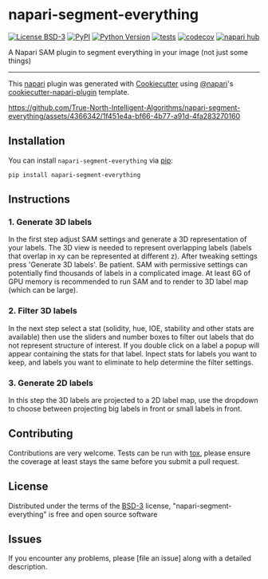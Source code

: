 # napari-segment-everything

[![License BSD-3](https://img.shields.io/pypi/l/napari-segment-everything.svg?color=green)](https://github.com/True-North-Intelligent-Algorithms/napari-segment-everything/raw/main/LICENSE)
[![PyPI](https://img.shields.io/pypi/v/napari-segment-everything.svg?color=green)](https://pypi.org/project/napari-segment-everything)
[![Python Version](https://img.shields.io/pypi/pyversions/napari-segment-everything.svg?color=green)](https://python.org)
[![tests](https://github.com/True-North-Intelligent-Algorithms/napari-segment-everything/workflows/tests/badge.svg)](https://github.com/True-North-Intelligent-Algorithms/napari-segment-everything/actions)
[![codecov](https://codecov.io/gh/True-North-Intelligent-Algorithms/napari-segment-everything/branch/main/graph/badge.svg)](https://codecov.io/gh/True-North-Intelligent-Algorithms/napari-segment-everything)
[![napari hub](https://img.shields.io/endpoint?url=https://api.napari-hub.org/shields/napari-segment-everything)](https://napari-hub.org/plugins/napari-segment-everything)

A Napari SAM plugin to segment everything in your image (not just some things)

----------------------------------

This [napari] plugin was generated with [Cookiecutter] using [@napari]'s [cookiecutter-napari-plugin] template.

<!--
Don't miss the full getting started guide to set up your new package:
https://github.com/napari/cookiecutter-napari-plugin#getting-started

and review the napari docs for plugin developers:
https://napari.org/stable/plugins/index.html
-->

https://github.com/True-North-Intelligent-Algorithms/napari-segment-everything/assets/4366342/1f451e4a-bf66-4b77-a91d-4fa283270160

## Installation

You can install `napari-segment-everything` via [pip]:

    pip install napari-segment-everything

## Instructions

### 1. Generate 3D labels

In the first step adjust SAM settings and generate a 3D representation of your labels.  The 3D view is needed to represent overlapping labels (labels that overlap in xy can be represented at different z).  After tweaking settings press 'Generate 3D labels'.  Be patient.  SAM with permissive settings can potentially find thousands of labels in a complicated image.  At least 6G of GPU memory is recommended to run SAM and to render to 3D label map (which can be large). 

### 2. Filter 3D labels

In the next step select a stat (solidity, hue, IOE, stability and other stats are available) then use the sliders and number boxes to filter out labels that do not represent structure of interest.  If you double click on a label a popup will appear containing the stats for that label.  Inpect stats for labels you want to keep, and labels you want to eliminate to help determine the filter settings. 

### 3. Generate 2D labels

In this step the 3D labels are projected to a 2D label map, use the dropdown to choose between projecting big labels in front or small labels in front.

## Contributing

Contributions are very welcome. Tests can be run with [tox], please ensure
the coverage at least stays the same before you submit a pull request.

## License

Distributed under the terms of the [BSD-3] license,
"napari-segment-everything" is free and open source software

## Issues

If you encounter any problems, please [file an issue] along with a detailed description.

[napari]: https://github.com/napari/napari
[Cookiecutter]: https://github.com/audreyr/cookiecutter
[@napari]: https://github.com/napari
[MIT]: http://opensource.org/licenses/MIT
[BSD-3]: http://opensource.org/licenses/BSD-3-Clause
[GNU GPL v3.0]: http://www.gnu.org/licenses/gpl-3.0.txt
[GNU LGPL v3.0]: http://www.gnu.org/licenses/lgpl-3.0.txt
[Apache Software License 2.0]: http://www.apache.org/licenses/LICENSE-2.0
[Mozilla Public License 2.0]: https://www.mozilla.org/media/MPL/2.0/index.txt
[cookiecutter-napari-plugin]: https://github.com/napari/cookiecutter-napari-plugin

[napari]: https://github.com/napari/napari
[tox]: https://tox.readthedocs.io/en/latest/
[pip]: https://pypi.org/project/pip/
[PyPI]: https://pypi.org/
